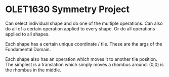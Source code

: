 # OLET1630 Symmetry Project



Can select individual shape and do one of the multiple operations.
Can also do all of a certain operation applied to every shape.
Or do all operations applied to all shapes.


Each shape has a certain unique coordinate / tile.
These are the args of the Fundamental Domain.

Each shape also has an operation which moves it to another tile position.
The simplest is a translation which simply moves a rhombus around.
(0,0) is the rhombus in the middle.


